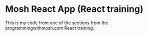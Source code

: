 # Mosh React App (React training)
This is my code from one of the sections from the programmingwithmosh.com React training.
